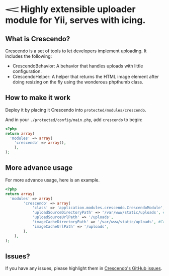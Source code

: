 𝆒 Highly extensible uploader module for Yii, serves with icing.
========================================

What is Crescendo?
------------------

Crescendo is a set of tools to let developers implement uploading. It includes the following:

 * CrescendoBehavior: A behavior that handles uploads with little configuration.
 * CrescendoHelper: A helper that returns the HTML image element after doing resizing on the fly using the wonderous phpthumb class.

How to make it work
-------------------

Deploy it by placing it Crescendo into `protected/modules/crescendo`.

And in your `./protected/config/main.php`, add `crescendo` to begin:

```php
<?php
return array(
  'modules' => array(
  	'crescendo' => array(),
	),
);
```

More advance usage
------------------

For more advance usage, here is an example.

```php
<?php
return array(
  'modules' => array(
		'crescendo' => array(
			'class' => 'application.modules.crescendo.CrescendoModule',
			'uploadSourceDirectoryPath' => '/var/www/static/uploads', #Behaviors upload to this directory
			'uploadSourceUrlPath' => '/uploads',
			'imageCacheDirectoryPath' => '/var/www/static/uploads', #CrescendoHelper caches thumbnails to this directory
			'imageCacheUrlPath' => '/uploads',
		),
	),
);
```

Issues?
-------

If you have any issues, please highlight them in [Crescendo's GitHub issues](https://github.com/kahwee/crescendo/issues).
